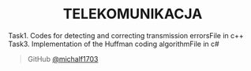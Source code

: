 
<h1 align="center">
  <br>
  <br>
  TELEKOMUNIKACJA 
  <br>
</h1>
Task1. Codes for detecting and correcting transmission errorsFile in c++ <br>
Task3. Implementation of the Huffman coding algorithmFile in c#

> GitHub [@michalf1703](https://github.com/michalf1703)


